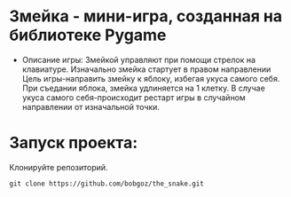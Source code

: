# Змейка - мини-игра, созданная на библиотеке Pygame

- Описание игры:
Змейкой управляют при помощи стрелок на клавиатуре. Изначально змейка стартует в правом направлении Цель игры-направить змейку к яблоку, избегая укуса самого себя. При съедании яблока, змейка удлиняется на 1 клетку. В случае укуса самого себя-происходит рестарт игры в случайном направлении от изначальной точки.

# Запуск проекта:
Клонируйте репозиторий. 
```
git clone https://github.com/bobgoz/the_snake.git
```



